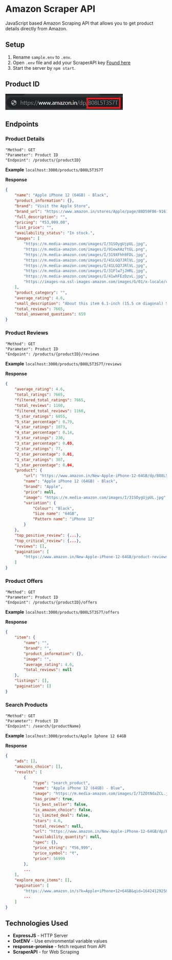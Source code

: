# **Amazon Scraper API**

JavaScript based Amazon Scraping API that allows you to get product details directly from Amazon.

## **Setup**

1. Rename `sample.env` to `.env`.
2. Open `.env` file and add your ScraperAPI key [Found here](https://dashboard.scraperapi.com/signup)
3. Start the server by `npm start`.

## **Product ID**

![productID](./images/product%20ID.png)

## **Endpoints**

### **Product Details**

```
"Method": GET
"Parameter": Product ID
"Endpoint": /products/{productID}
```

**Example**
`localhost:3000/products/B08L5T3S7T`

**Response**

```json
{
    "name": "Apple iPhone 12 (64GB) - Black",
    "product_information": {},
    "brand": "Visit the Apple Store",
    "brand_url": "https://www.amazon.in/stores/Apple/page/88D59F86-9161-4804-A524-0A5B39CD714A?ref_=ast_bln",
    "full_description": "",
    "pricing": "₹53,999.00",
    "list_price": "",
    "availability_status": "In stock.",
    "images": [
        "https://m.media-amazon.com/images/I/31SOygUjpUL.jpg",
        "https://m.media-amazon.com/images/I/91ewXAzTtGL.png",
        "https://m.media-amazon.com/images/I/319XFhh9FDL.jpg",
        "https://m.media-amazon.com/images/I/41LGQ7JRlVL.jpg",
        "https://m.media-amazon.com/images/I/41LGQ7JRlVL.jpg",
        "https://m.media-amazon.com/images/I/31Flw7jJHRL.jpg",
        "https://m.media-amazon.com/images/I/41whFEzDzvL.jpg",
        "https://images-na.ssl-images-amazon.com/images/G/01/x-locale/common/transparent-pixel.gif"
    ],
    "product_category": "",
    "average_rating": 4.6,
    "small_description": "About this item 6.1-inch (15.5 cm diagonal) Super Retina XDR display Ceramic Shield, tougher than any smartphone glass A14 Bionic chip, the fastest chip ever in a smartphone Advanced dual-camera system with 12MP Ultra Wide and Wide cameras; Night mode, Deep Fusion, Smart HDR 3, 4K Dolby Vision HDR recording 12MP TrueDepth front camera with Night mode, 4K Dolby Vision HDR recording Industry-leading IP68 water resistance Supports MagSafe accessories for easy attach and faster wireless charging iOS with redesigned widgets on the Home screen, all-new App Library, App Clips and more",
    "total_reviews": 7665,
    "total_answered_questions": 659
}
```

### **Product Reviews**

```
"Method": GET
"Parameter": Product ID
"Endpoint": /products/{productID}/reviews
```

**Example**
`localhost:3000/products/B08L5T3S7T/reviews`

**Response**

```json
{
    "average_rating": 4.6,
    "total_ratings": 7665,
    "filtered_total_ratings": 7665,
    "total_reviews": 1160,
    "filtered_total_reviews": 1160,
    "5_star_ratings": 6055,
    "5_star_percentage": 0.79,
    "4_star_ratings": 1073,
    "4_star_percentage": 0.14,
    "3_star_ratings": 230,
    "3_star_percentage": 0.03,
    "2_star_ratings": 77,
    "2_star_percentage": 0.01,
    "1_star_ratings": 307,
    "1_star_percentage": 0.04,
    "product": {
        "url": "https://www.amazon.in/New-Apple-iPhone-12-64GB/dp/B08L5T3S7T",
        "name": "Apple iPhone 12 (64GB) - Black",
        "brand": "Apple",
        "price": null,
        "image": "https://m.media-amazon.com/images/I/31SOygUjpUL.jpg",
        "variation": {
            "Colour": "Black",
            "Size name": "64GB",
            "Pattern name": "iPhone 12"
        }
    },
    "top_positive_review": {...},
    "top_critical_review": {...},
    "reviews": [],
    "pagination": [
        "https://www.amazon.in/New-Apple-iPhone-12-64GB/product-reviews/B08L5T3S7T?pageNumber=2"
    ]
}
```

### **Product Offers**

```
"Method": GET
"Parameter": Product ID
"Endpoint": /products/{productID}/offers
```

**Example**
`localhost:3000/products/B08L5T3S7T/offers`

**Response**

```json
{
    "item": {
        "name": "",
        "brand": "",
        "product_information": {},
        "image": "",
        "average_rating": 4.6,
        "total_reviews": null
    },
    "listings": [],
    "pagination": []
}
```

### **Search Products**

```
"Method": GET
"Parameter": Product ID
"Endpoint": /search/{productName}
```

**Example**
`localhost:3000/products/Apple Iphone 12 64GB`

**Response**

```json
{
    "ads": [],
    "amazons_choice": [],
    "results": [
        {
            "type": "search_product",
            "name": "Apple iPhone 12 (64GB) - Blue",
            "image": "https://m.media-amazon.com/images/I/71ZOtNdaZCL.jpg",
            "has_prime": true,
            "is_best_seller": false,
            "is_amazon_choice": false,
            "is_limited_deal": false,
            "stars": 4.6,
            "total_reviews": null,
            "url": "https://www.amazon.in/New-Apple-iPhone-12-64GB/dp/B08L5WHFT9/ref=sr_1_1?keywords=Apple+iPhone+12+64GB&qid=1642412925&sr=8-1",
            "availability_quantity": null,
            "spec": {},
            "price_string": "₹56,999",
            "price_symbol": "₹",
            "price": 56999
        },
        ...
    ],
    "explore_more_items": [],
    "pagination": [
        "https://www.amazon.in/s?k=Apple+iPhone+12+64GB&qid=1642412925&ref=sr_pg_1&page=2",
        ...
    ]
}
```

## **Technologies Used**

-   **ExpressJS** - HTTP Server
-   **DotENV** - Use environmental variable values
-   **response-promise** - fetch request from API
-   **ScraperAPI** - for Web Scraping
